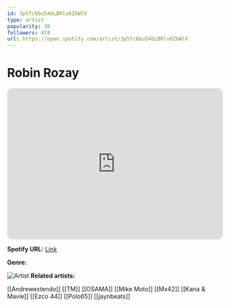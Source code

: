 ```yaml
---
id: 3p5fc6bu54bLBRlv6ZbWlV
type: artist
popularity: 30
followers: 474
url: https://open.spotify.com/artist/3p5fc6bu54bLBRlv6ZbWlV
---
```

# Robin Rozay

<iframe style="border-radius:12px" src="https://open.spotify.com/embed/artist/3p5fc6bu54bLBRlv6ZbWlV" width="100%" height="352" frameBorder="0" allowfullscreen="" allow="autoplay; clipboard-write; encrypted-media; fullscreen; picture-in-picture" loading="lazy"></iframe>

**Spotify URL:** [Link](https://open.spotify.com/artist/3p5fc6bu54bLBRlv6ZbWlV)

**Genre:** 

![Artist](https://i.scdn.co/image/ab6761610000e5eb5d1afa3d87417dbb623e394c)
**Related artists:**

[[Andrewextendo]]
[[TM]]
[[OSAMA]]
[[Mike Moto]]
[[Mx42]]
[[Kana & Mavie]]
[[Ezco 44]]
[[Polo65]]
[[jaynbeats]]
